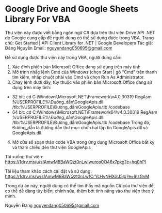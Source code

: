 # Google Drive and Google Sheets Library For VBA
Thư viện này được viết bằng ngôn ngữ C# dựa trên thư viện Drive API .NET do Google cung cấp để người dùng có thể sử dụng được trong VBA.
Trang chủ: Get Started  |  API Client Library for .NET  |  Google Developers
Tác giả: Đăng Nguyễn
Email: nguyendang050695@gmail.com

Để sử dụng được thư viện này trong VBA, người dùng cần:
1. Xác định phiên bản Microsoft Office đang sử dụng trên máy tính
2. Mở trình nhắc lệnh Cmd của Windows (chọn Start | gõ “Cmd” trên thanh tìm kiếm, nhấp chuột phải vào Cmd và chọn Run As Administrator.
3. Chạy lệnh dưới đây, tùy thuộc vào phiên bản Microsoft Office đang sử dụng trên máy tính:
+ 32 bit: 
cd C:\Windows\Microsoft.NET\Framework\v4.0.30319
RegAsm %USERPROFILE%\Đường_dẫn\GoogleApis.dll /tlb:%USERPROFILE\Đường_dẫn\GoogleApis.tlb /codebase
+ 64 bit: 
cd C:\Windows\Microsoft.NET\Framework64\v4.0.30319
RegAsm %USERPROFILE%\Đường_dẫn\GoogleApis.dll /tlb:%USERPROFILE\Đường_dẫn\GoogleApis.tlb /codebase
Trong đó, Đường_dẫn là đường dẫn thư mục chứa hai tập tin GoogleApis.dll và GoogleApis.dll.
4. Mở cửa sổ soạn thảo code VBA trong ứng dụng Microsoft Office bất kỳ và tham chiếu đến thư viện GoogleApis

Tải xuống thư viện:
https://1drv.ms/u/s!AmwM8BaWQzt0nLwlwuroo0O46x7pkg?e=hq0hPl

Tài liệu tham khảo cách cài đặt và sử dụng:
https://1drv.ms/w/s!AmwM8BaWQzt0nLwfCrYcHvNHXGJ5lg?e=8lzGvM

Trong dự án này, người dùng có thể tìm thấy mã nguồn C# của thư viện để có thể dễ dàng tùy biến, chỉnh sửa, thêm bớt tính năng vào thư viện theo ý mình.

Nguyễn Đăng
nguyendang050695@gmail.com
